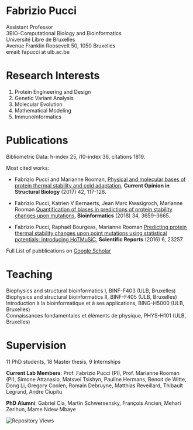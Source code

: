 # Fabrizio Pucci

Assistant Professor\
3BIO-Computational Biology and Bioinformatics\
Université Libre de Bruxelles\
Avenue Franklin Roosevelt 50, 1050 Bruxelles\
email: fapucci at ulb.ac.be

# Research Interests

1. Protein Engineering and Design
2. Genetic Variant Analysis 
3. Molecular Evolution
4. Mathematical Modeling
5. ImmunoInformatics


# Publications 

Bibliometric Data: h-index 25, i10-index 36, citations 1819.

Most cited works:

- Fabrizio Pucci and Marianne Rooman, 
[Physical and molecular bases of protein thermal stability and cold adaptation](https://www.sciencedirect.com/science/article/abs/pii/S0959440X16302354), **Current Opinion in Structural Biology** (2017) 42, 117-128.

- Fabrizio Pucci, Katrien V Bernaerts, Jean Marc Kwasigroch, Marianne Rooman
[Quantification of biases in predictions of protein stability changes upon mutations](https://academic.oup.com/bioinformatics/article/34/21/3659/4987874), **Bioinformatics** (2018) 34, 3659–3665.

- Fabrizio Pucci, Raphaël Bourgeas, Marianne Rooman
[Predicting protein thermal stability changes upon point mutations using statistical potentials: Introducing HoTMuSiC](https://www.nature.com/articles/srep23257), **Scientific Reports** (2016) 6, 23257.

Full List of pubblications on [Google Scholar](https://scholar.google.it/citations?user=ZkTBzvwAAAAJ&hl=it)

# Teaching 

Biophysics and structural bioinformatics I, BINF-F403 (ULB, Bruxelles)\
Biophysics and structural bioinformatics II, BINF-F405 (ULB, Bruxelles)\
Introduction à la bioinformatique et à ses applications, BING-H5000 (ULB, Bruxelles)\
Connaissances fondamentales et éléments de physique, PHYS-H101 (ULB, Bruxelles)

# Supervision 

11 PhD students, 18 Master thesis, 9 Internships

**Current Lab Members**: Prof. Fabrizio Pucci (PI), Prof. Marianne Rooman (PI), Simone Attanasio, Matsvei Tsishyn, Pauline Hermans, Benoıt de Witte, Dong Li, Gregory Coolen, Romain Debruyne, Matthias Reveillard, Thibault Legrand, Andre Ciupitu

**PhD Alumni**: Gabriel Cia, Martin Schwersensky, François Ancien, Mehari Zerihun, Mame Ndew Mbaye 

![Repository Views](https://komarev.com/ghpvc/?username=3BioCompBio&label=Repository+Views)
